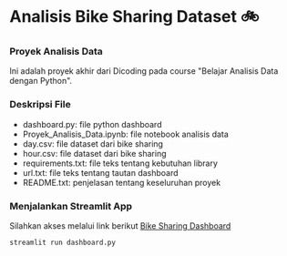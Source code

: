 # Analisis Bike Sharing Dataset 🚲
### Proyek Analisis Data
Ini adalah proyek akhir dari Dicoding pada course "Belajar Analisis Data dengan Python".
### Deskripsi File
- dashboard.py: file python dashboard
- Proyek_Analisis_Data.ipynb: file notebook analisis data
- day.csv: file dataset dari bike sharing
- hour.csv: file dataset dari bike sharing
- requirements.txt: file teks tentang kebutuhan library
- url.txt: file teks tentang tautan dashboard
- README.txt: penjelasan tentang keseluruhan proyek
### Menjalankan Streamlit App
Silahkan akses melalui link berikut  [Bike Sharing Dashboard](https://dashboardbikesharingfitra.streamlit.app/)
```
streamlit run dashboard.py
```

